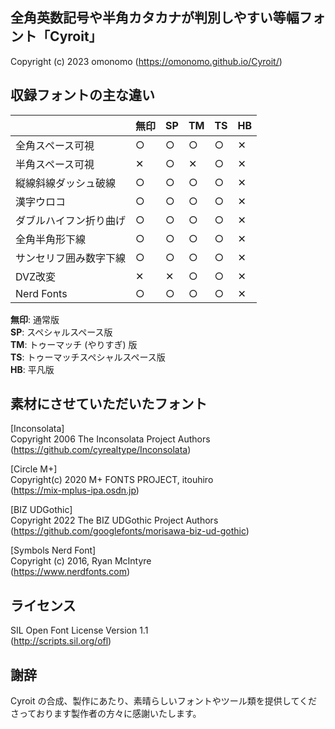 ## 全角英数記号や半角カタカナが判別しやすい等幅フォント「Cyroit」

Copyright (c) 2023 omonomo (https://omonomo.github.io/Cyroit/)  

## 収録フォントの主な違い

|                        |無印| SP | TM | TS | HB |
|------------------------|----|----|----|----|----|
| 全角スペース可視       | ○ | ○ | ○ | ○ | ✕ |
| 半角スペース可視       | ✕ | ○ | ✕ | ○ | ✕ |
| 縦線斜線ダッシュ破線   | ○ | ○ | ○ | ○ | ✕ |
| 漢字ウロコ             | ○ | ○ | ○ | ○ | ✕ |
| ダブルハイフン折り曲げ | ○ | ○ | ○ | ○ | ✕ |
| 全角半角形下線         | ○ | ○ | ○ | ○ | ✕ |
| サンセリフ囲み数字下線 | ○ | ○ | ○ | ○ | ✕ |
| DVZ改変                | ✕ | ✕ | ○ | ○ | ✕ |
| Nerd Fonts             | ○ | ○ | ○ | ○ | ✕ |

**無印**: 通常版  
**SP**: スペシャルスペース版  
**TM**: トゥーマッチ (やりすぎ) 版  
**TS**: トゥーマッチスペシャルスペース版  
**HB**: 平凡版  

## 素材にさせていただいたフォント

[Inconsolata]  
Copyright 2006 The Inconsolata Project Authors  
(https://github.com/cyrealtype/Inconsolata)  

[Circle M+]  
Copyright(c) 2020 M+ FONTS PROJECT, itouhiro  
(https://mix-mplus-ipa.osdn.jp)  

[BIZ UDGothic]  
Copyright 2022 The BIZ UDGothic Project Authors  
(https://github.com/googlefonts/morisawa-biz-ud-gothic)  

[Symbols Nerd Font]  
Copyright (c) 2016, Ryan McIntyre  
(https://www.nerdfonts.com)  

## ライセンス

SIL Open Font License Version 1.1  
(http://scripts.sil.org/ofl)  

## 謝辞

Cyroit の合成、製作にあたり、素晴らしいフォントやツール類を提供してくださっております製作者の方々に感謝いたします。
